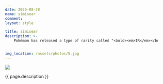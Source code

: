 ```yaml
---
date: 2025-08-28
name: simisear
comment: 
layout: style

title: simisear
description: >-
    Pokémon has released a type of rarity called "<bold><em>IR</em></bold>" or "<bold><em>Illustration Rare</em></bold>" in their latest sets. They are "<bold><em>Full Art</em></bold>" drawings made by specific artists, and each usually has a specific style. They are pretty cool. I finally have a reason to collect some. I think the ratio of card collectors to tcg players has to be like 1000:1 at this point.


img_location: /assets/photos/5.jpg
---
```

<div class="photo-container">
    <img src="{{ page.img_location }}"/>
    <p class="mt-1 mb-0">{{ page.description }}</p>
</div>







